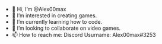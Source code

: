 - 👋 Hi, I’m @Alex00max
- 👀 I’m interested in creating games.
- 🌱 I’m currently learning how to code.
- 💞️ I’m looking to collaborate on video games.
- 📫 How to reach me:
Discord Usurname: Alex00max#3253

<!---
Alex00max/Alex00max is a ✨ special ✨ repository because its `README.md` (this file) appears on your GitHub profile.
You can click the Preview link to take a look at your changes.
--->
